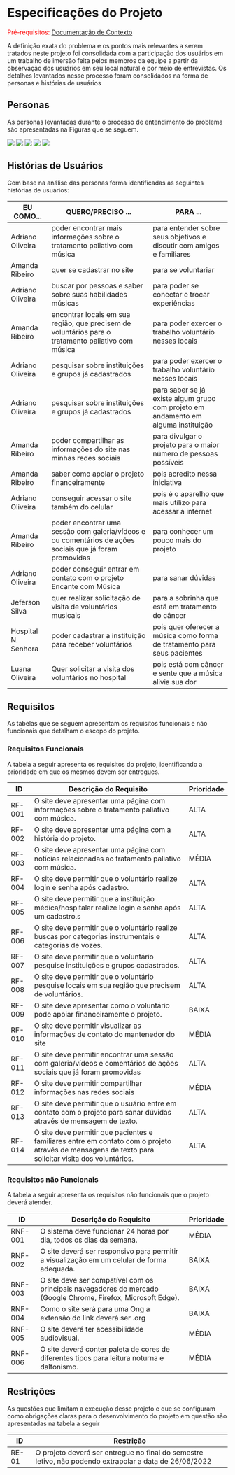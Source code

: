 # Especificações do Projeto

<span style="color:red">Pré-requisitos: <a href="1-Documentação de Contexto.md"> Documentação de Contexto</a></span>

A definição exata do problema e os pontos mais relevantes a serem tratados neste projeto foi consolidada com a participação dos usuários em um trabalho de imersão feita pelos membros da equipe a partir da observação dos usuários em seu local natural e por meio de entrevistas. Os detalhes levantados nesse processo foram consolidados na forma de personas e histórias de usuários


## Personas

As personas levantadas durante o processo de entendimento do problema são apresentadas na Figuras que se seguem.

<img src="img/Amanda.png">
<img src="img/Adriano Oliveira.png">
<img src="img/Jeferson Silva.png">
<img src="img/Luana Oliveira.png">
<img src="img/Instituição.png">

## Histórias de Usuários

Com base na análise das personas forma identificadas as seguintes histórias de usuários:

|EU COMO...                    |QUERO/PRECISO ...    |PARA ...                    |
|---------------------------- |------------------------------------|----------------------------------------|
|Adriano Oliveira             | poder encontrar mais informações sobre o tratamento paliativo com música    | para entender sobre seus objetivos e discutir com amigos e familiares  |
|Amanda Ribeiro      | quer se cadastrar no site                 | para se voluntariar  |
|Adriano Oliveira    | buscar por pessoas e saber sobre suas habilidades músicas                  | para poder se conectar e trocar experiências |
|Amanda Ribeiro        | encontrar locais em sua região, que precisem de voluntários para o tratamento paliativo com música                  | para poder exercer o trabalho voluntário nesses locais  |
|Adriano Oliveira         | pesquisar sobre instituições e grupos já cadastrados                 | para poder exercer o trabalho voluntário nesses locais |
|Adriano Oliveira       | pesquisar sobre instituições e grupos já cadastrados                 | para saber se já existe algum grupo com projeto em andamento em alguma instituição |
|Amanda Ribeiro       | poder compartilhar as informações do site nas minhas redes sociais                  | para divulgar o projeto para o maior número de pessoas possíveis |
|Amanda Ribeiro       | saber como apoiar o projeto financeiramente                 | pois acredito nessa iniciativa |
|Adriano Oliveira       | conseguir acessar o site também do celular                 | pois é o aparelho que mais utilizo para acessar a internet |
|Amanda Ribeiro       | poder encontrar uma sessão com galeria/vídeos e ou comentários de ações sociais que já foram promovidas                | para conhecer um pouco mais do projeto |
|Adriano Oliveira       | poder conseguir entrar em contato com o projeto Encante com Música                | para sanar dúvidas |
|Jeferson Silva        | quer realizar solicitação de visita de voluntários musicais                 | para a sobrinha que está em tratamento do câncer |
|Hospital N. Senhora       | poder cadastrar a instituição para receber voluntários                  | pois quer oferecer a música como forma de tratamento para seus pacientes |
|Luana Oliveira       | Quer solicitar a visita dos voluntários no hospital                 | pois está com câncer e sente que a música alivia sua dor |


## Requisitos

As tabelas que se seguem apresentam os requisitos funcionais e não funcionais que detalham o escopo do projeto.

### Requisitos Funcionais

A tabela a seguir apresenta os requisitos do projeto, identificando a prioridade em que os mesmos devem ser entregues.

|ID         | Descrição do Requisito  | Prioridade |
|------     |-----------------------------------------|----|
|RF-001     | O site deve apresentar uma página com informações sobre o tratamento paliativo com música. | ALTA | 
|RF-002     | O site deve apresentar uma página com a história do projeto.   | ALTA|
|RF-003     | O site deve apresentar uma página com notícias relacionadas ao tratamento paliativo com música.   | MÉDIA|
|RF-004     | O site deve permitir que o voluntário realize login e senha após cadastro.   | ALTA|
|RF-005     | O site deve permitir que a instituição médica/hospitalar realize login e senha após um cadastro.s   | ALTA|
|RF-006     | O site deve permitir que o voluntário realize buscas por categorias instrumentais e categorias de vozes.   | ALTA|
|RF-007     | O site deve permitir que o voluntário pesquise instituições e grupos cadastrados.   | ALTA|
|RF-008     | O site deve permitir que o voluntário pesquise locais em sua região que precisem de voluntários.   | ALTA|
|RF-009     | O site deve apresentar como o voluntário pode apoiar financeiramente o projeto.   | BAIXA|
|RF-010     | O site deve permitir visualizar as informações de contato do mantenedor do site  | MÉDIA|
|RF-011     | O site deve permitir encontrar uma sessão com galeria/vídeos e comentários de ações sociais que já foram promovidas   | ALTA|
|RF-012     | O site deve permitir compartilhar informações nas redes sociais   | MÉDIA|
|RF-013     | O site deve permitir que o usuário entre em contato com o projeto para sanar dúvidas através de mensagem de texto.   | ALTA|
|RF-014     | O site deve permitir que pacientes e familiares entre em contato com o projeto através de mensagens de texto para solicitar visita dos voluntários.  | ALTA|


### Requisitos não Funcionais

A tabela a seguir apresenta os requisitos não funcionais que o projeto deverá atender.

|ID     | Descrição do Requisito  |Prioridade |
|-------|-------------------------|----|
|RNF-001| O sistema deve funcionar 24 horas por dia, todos os dias da semana. | MÉDIA | 
|RNF-002| O site deverá ser responsivo para permitir a visualização em um celular de forma adequada. |  BAIXA | 
|RNF-003| O site deve ser compatível com os principais navegadores do mercado (Google Chrome, Firefox, Microsoft Edge).|  BAIXA | 
|RNF-004| Como o site será para uma Ong a extensão do link deverá ser .org |  BAIXA | 
|RNF-005| O site deverá ter acessibilidade audiovisual. |  MÉDIA | 
|RNF-006| O site deverá conter paleta de cores de diferentes tipos para leitura noturna e daltonismo. |  MÉDIA | 
 

## Restrições

As questões que limitam a execução desse projeto e que se configuram como obrigações claras para o desenvolvimento do projeto em questão são apresentadas na tabela a seguir

|ID| Restrição                                             |
|--|-------------------------------------------------------|
|RE-01| O projeto deverá ser entregue no final do semestre letivo, não podendo extrapolar a data de 26/06/2022 |



